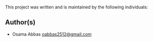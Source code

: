 This project was written and is maintained by the following individuals:

## Author(s)

- Osama Abbas <oabbas2512@gmail.com>
